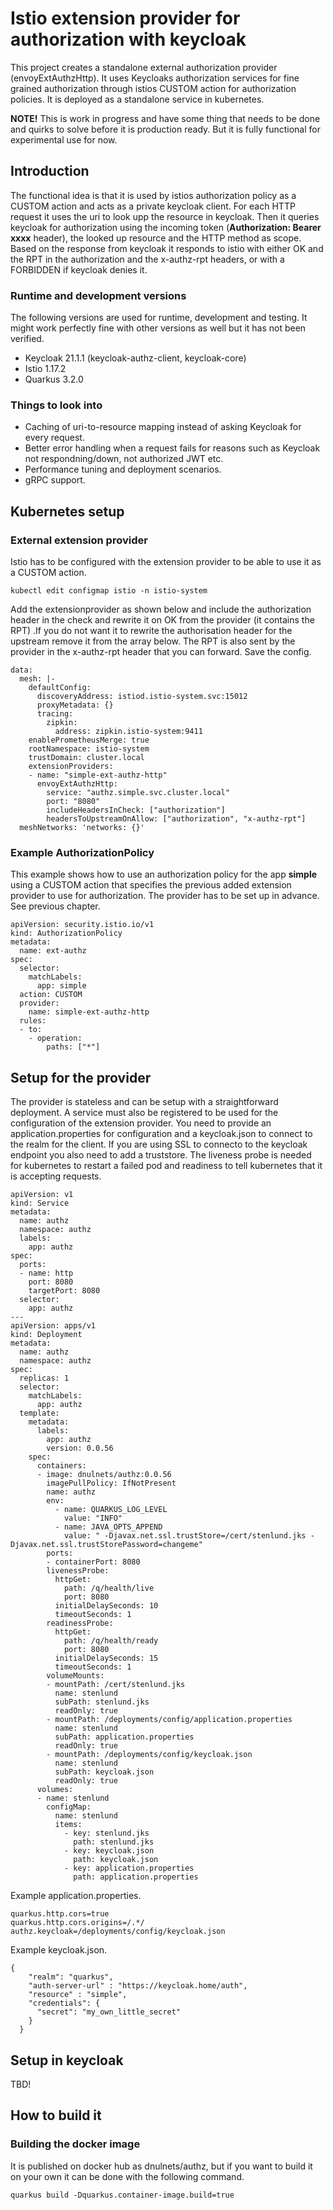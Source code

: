 # Istio extension provider for authorization with keycloak
This project creates a standalone external authorization provider (envoyExtAuthzHttp). It uses Keycloaks authorization services for fine grained authorization through istios CUSTOM action for authorization policies. It is deployed as a standalone service in kubernetes.

**NOTE!** This is work in progress and have some thing that needs to be done and quirks to solve before it is production ready. But it is fully functional for experimental use for now.

## Introduction
The functional idea is that it is used by istios authorization policy as a CUSTOM action and acts as a private keycloak client. For each HTTP request it uses the uri to look upp the resource in keycloak. Then it queries keycloak for authorization using the incoming token (**Authorization: Bearer xxxx** header), the looked up resource and the HTTP method as scope. Based on the response from keycloak it responds to istio with either OK and the RPT in the authorization and the x-authz-rpt headers, or with a FORBIDDEN if keycloak denies it.

### Runtime and development versions
The following versions are used for runtime, development and testing. It might work perfectly fine with other versions as well but it has not been verified.
* Keycloak 21.1.1 (keycloak-authz-client, keycloak-core)
* Istio 1.17.2
* Quarkus 3.2.0

### Things to look into
* Caching of uri-to-resource mapping instead of asking Keycloak for every request.
* Better error handling when a request fails for reasons such as Keycloak not respondning/down, not authorized JWT etc.
* Performance tuning and deployment scenarios.
* gRPC support.

## Kubernetes setup

### External extension provider
Istio has to be configured with the extension provider to be able to use it as a CUSTOM action.

```
kubectl edit configmap istio -n istio-system
```
Add the extensionprovider as shown below and include the authorization header in the check and rewrite it on OK from the provider (it contains the RPT) .If you do not want it to rewrite the authorisation header for the upstream remove it from the array below. The RPT is also sent by the provider in the x-authz-rpt header that you can forward. Save the config. 
```
data:
  mesh: |-
    defaultConfig:
      discoveryAddress: istiod.istio-system.svc:15012
      proxyMetadata: {}
      tracing:
        zipkin:
          address: zipkin.istio-system:9411
    enablePrometheusMerge: true
    rootNamespace: istio-system
    trustDomain: cluster.local
    extensionProviders:
    - name: "simple-ext-authz-http"
      envoyExtAuthzHttp:
        service: "authz.simple.svc.cluster.local"
        port: "8080"
        includeHeadersInCheck: ["authorization"]
        headersToUpstreamOnAllow: ["authorization", "x-authz-rpt"]
  meshNetworks: 'networks: {}'
```

### Example AuthorizationPolicy
This example shows how to use an authorization policy for the app **simple** using a CUSTOM action that specifies the previous added extension provider to use for authorization. The provider has to be set up in advance. See previous chapter.
```
apiVersion: security.istio.io/v1
kind: AuthorizationPolicy
metadata:
  name: ext-authz
spec:
  selector:
    matchLabels:
      app: simple
  action: CUSTOM
  provider:
    name: simple-ext-authz-http
  rules:
  - to:
    - operation:
        paths: ["*"]
```

## Setup for the provider
The provider is stateless and can be setup with a straightforward deployment. A service must also be registered to
be used for the configuration of the extension provider. You need to provide an application.properties for configuration and a keycloak.json to connect to the realm for the client. If you are using SSL to connecto to the keycloak endpoint you also need to add a truststore. The liveness probe is needed for kubernetes to restart a failed pod and readiness to tell kubernetes that it is accepting requests.
```
apiVersion: v1
kind: Service
metadata:
  name: authz
  namespace: authz
  labels:
    app: authz
spec:
  ports:
  - name: http
    port: 8080
    targetPort: 8080
  selector:
    app: authz
---
apiVersion: apps/v1
kind: Deployment
metadata:
  name: authz
  namespace: authz
spec:  
  replicas: 1
  selector:
    matchLabels:
      app: authz
  template:
    metadata:
      labels:
        app: authz
        version: 0.0.56
    spec:
      containers:
      - image: dnulnets/authz:0.0.56
        imagePullPolicy: IfNotPresent
        name: authz
        env:
          - name: QUARKUS_LOG_LEVEL
            value: "INFO"
          - name: JAVA_OPTS_APPEND
            value: " -Djavax.net.ssl.trustStore=/cert/stenlund.jks -Djavax.net.ssl.trustStorePassword=changeme"
        ports:
        - containerPort: 8080
        livenessProbe:
          httpGet:
            path: /q/health/live
            port: 8080
          initialDelaySeconds: 10
          timeoutSeconds: 1
        readinessProbe:
          httpGet:
            path: /q/health/ready
            port: 8080
          initialDelaySeconds: 15 
          timeoutSeconds: 1
        volumeMounts:
        - mountPath: /cert/stenlund.jks
          name: stenlund
          subPath: stenlund.jks
          readOnly: true
        - mountPath: /deployments/config/application.properties
          name: stenlund
          subPath: application.properties
          readOnly: true
        - mountPath: /deployments/config/keycloak.json
          name: stenlund
          subPath: keycloak.json
          readOnly: true
      volumes:
      - name: stenlund
        configMap: 
          name: stenlund
          items:
            - key: stenlund.jks
              path: stenlund.jks
            - key: keycloak.json
              path: keycloak.json
            - key: application.properties
              path: application.properties
```
Example application.properties.
```
quarkus.http.cors=true
quarkus.http.cors.origins=/.*/
authz.keycloak=/deployments/config/keycloak.json
```
Example keycloak.json.
```
{
    "realm": "quarkus",
    "auth-server-url" : "https://keycloak.home/auth",
    "resource" : "simple",
    "credentials": {
      "secret": "my_own_little_secret"
    }
  }
```
## Setup in keycloak
TBD!
## How to build it

### Building the docker image
It is published on docker hub as dnulnets/authz, but if you want to build it on your own it can be done with the following command.

```
quarkus build -Dquarkus.container-image.build=true
```
